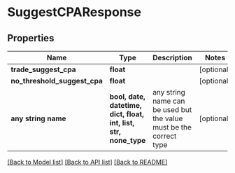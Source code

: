 # SuggestCPAResponse


## Properties
Name | Type | Description | Notes
------------ | ------------- | ------------- | -------------
**trade_suggest_cpa** | **float** |  | [optional] 
**no_threshold_suggest_cpa** | **float** |  | [optional] 
**any string name** | **bool, date, datetime, dict, float, int, list, str, none_type** | any string name can be used but the value must be the correct type | [optional]

[[Back to Model list]](../README.md#documentation-for-models) [[Back to API list]](../README.md#documentation-for-api-endpoints) [[Back to README]](../README.md)


